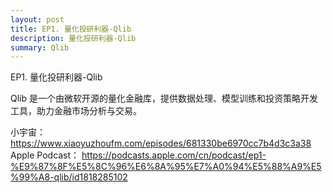 ```yaml
---
layout: post
title: EP1. 量化投研利器-Qlib
description: 量化投研利器-Qlib
summary: Qlib
---
```


EP1. 量化投研利器-Qlib

Qlib 是一个由微软开源的量化金融库，提供数据处理、模型训练和投资策略开发工具，助力金融市场分析与交易。

小宇宙： https://www.xiaoyuzhoufm.com/episodes/681330be6970cc7b4d3c3a38
Apple Podcast： https://podcasts.apple.com/cn/podcast/ep1-%E9%87%8F%E5%8C%96%E6%8A%95%E7%A0%94%E5%88%A9%E5%99%A8-qlib/id1818285102